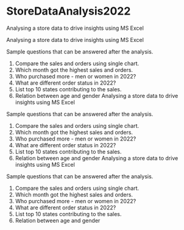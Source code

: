 # StoreDataAnalysis2022
Analysing a store data to drive insights using MS Excel

Analysing a store data to drive insights using MS Excel

Sample questions that can be answered after the analysis.

1. Compare the sales and orders using single chart.
2. Which month got the highest sales and orders.
3. Who purchased more - men or women in 2022?
4. What are different order status in 2022?
5. List top 10 states contributing to the sales.
6. Relation between age and gender 
Analysing a store data to drive insights using MS Excel

Sample questions that can be answered after the analysis.

1. Compare the sales and orders using single chart.
2. Which month got the highest sales and orders.
3. Who purchased more - men or women in 2022?
4. What are different order status in 2022?
5. List top 10 states contributing to the sales.
6. Relation between age and gender 
Analysing a store data to drive insights using MS Excel

Sample questions that can be answered after the analysis.

1. Compare the sales and orders using single chart.
2. Which month got the highest sales and orders.
3. Who purchased more - men or women in 2022?
4. What are different order status in 2022?
5. List top 10 states contributing to the sales.
6. Relation between age and gender 
